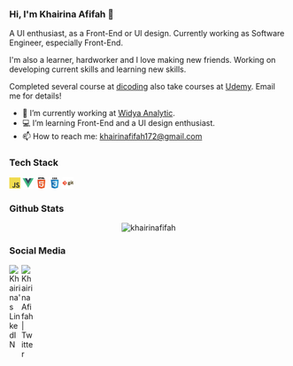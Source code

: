 ### Hi, I'm Khairina Afifah 👋

A UI enthusiast, as a Front-End or UI design. Currently working as Software Engineer, especially Front-End.

I'm also a learner, hardworker and I love making new friends. Working on developing current skills and learning new skills.

Completed several course at [dicoding](https://www.dicoding.com/users/afifahbelajar) also take courses at [Udemy](https://www.udemy.com/). Email me for details!

- 📍 I’m currently working at [Widya Analytic](https://www.widyaanalytic.com/).
- 💻 I’m learning Front-End and a UI design enthusiast.
- 📫 How to reach me: khairinafifah172@gmail.com

### Tech Stack
<code><img height="20" src="https://raw.githubusercontent.com/github/explore/80688e429a7d4ef2fca1e82350fe8e3517d3494d/topics/javascript/javascript.png"></code>
<code><img height="20" src="https://raw.githubusercontent.com/github/explore/80688e429a7d4ef2fca1e82350fe8e3517d3494d/topics/vue/vue.png"></code>
<code><img height="20" src="https://raw.githubusercontent.com/github/explore/80688e429a7d4ef2fca1e82350fe8e3517d3494d/topics/html/html.png"></code>
<code><img height="20" src="https://raw.githubusercontent.com/github/explore/80688e429a7d4ef2fca1e82350fe8e3517d3494d/topics/css/css.png"></code>
<code><img height="20" src="https://raw.githubusercontent.com/github/explore/80688e429a7d4ef2fca1e82350fe8e3517d3494d/topics/git/git.png"></code>

### Github Stats
<p align="center"> <img src="https://github-readme-stats.vercel.app/api?username=khairinafifah&show_icons=true&theme=gotham" alt="khairinafifah" />
 
### Social Media
<a href="https://www.linkedin.com/in/khairina-afifah-64ba85181/">
  <img align="left" alt="Khairina's LinkedIN" width="22px" src="https://raw.githubusercontent.com/peterthehan/peterthehan/master/assets/linkedin.svg" />
</a>
<a href="https://twitter.com/khairinafifah">
  <img align="left" alt="Khairina Afifah | Twitter" width="22px" src="https://raw.githubusercontent.com/peterthehan/peterthehan/master/assets/twitter.svg" />
</a>
 
<!--
**khairinafifah/khairinafifah** is a ✨ _special_ ✨ repository because its `README.md` (this file) appears on your GitHub profile.

Here are some ideas to get you started:

- 🔭 I’m currently working on ...
- 🌱 I’m currently learning ...
- 👯 I’m looking to collaborate on ...
- 🤔 I’m looking for help with ...
- 💬 Ask me about ...
- 📫 How to reach me: ...
- 😄 Pronouns: ...
- ⚡ Fun fact: ...
-->
